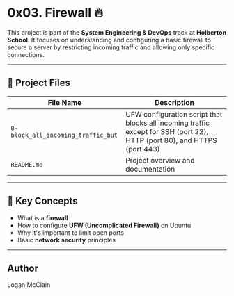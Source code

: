 # 0x03. Firewall 🔥

This project is part of the **System Engineering & DevOps** track at **Holberton School**. It focuses on understanding and configuring a basic firewall to secure a server by restricting incoming traffic and allowing only specific connections.

---

## 📁 Project Files

| File Name                                   | Description |
|--------------------------------------------|-------------|
| `0-block_all_incoming_traffic_but`         | UFW configuration script that blocks all incoming traffic except for SSH (port 22), HTTP (port 80), and HTTPS (port 443) |
| `README.md`                                | Project overview and documentation |

---

## 🔐 Key Concepts

- What is a **firewall**
- How to configure **UFW (Uncomplicated Firewall)** on Ubuntu
- Why it's important to limit open ports
- Basic **network security** principles

---

## Author
Logan McClain
